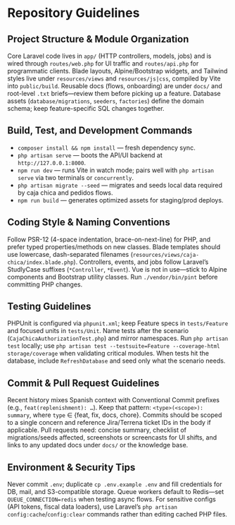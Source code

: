 # Repository Guidelines

## Project Structure & Module Organization
Core Laravel code lives in `app/` (HTTP controllers, models, jobs) and is wired through `routes/web.php` for UI traffic and `routes/api.php` for programmatic clients. Blade layouts, Alpine/Bootstrap widgets, and Tailwind styles live under `resources/views` and `resources/js|css`, compiled by Vite into `public/build`. Reusable docs (flows, onboarding) are under `docs/` and root-level `.txt` briefs—review them before picking up a feature. Database assets (`database/migrations`, `seeders`, `factories`) define the domain schema; keep feature-specific SQL changes together.

## Build, Test, and Development Commands
- `composer install && npm install` — fresh dependency sync.
- `php artisan serve` — boots the API/UI backend at `http://127.0.0.1:8000`.
- `npm run dev` — runs Vite in watch mode; pairs well with `php artisan serve` via two terminals or `concurrently`.
- `php artisan migrate --seed` — migrates and seeds local data required by caja chica and pedidos flows.
- `npm run build` — generates optimized assets for staging/prod deploys.

## Coding Style & Naming Conventions
Follow PSR-12 (4-space indentation, brace-on-next-line) for PHP, and prefer typed properties/methods on new classes. Blade templates should use lowercase, dash-separated filenames (`resources/views/caja-chica/index.blade.php`). Controllers, events, and jobs follow Laravel’s StudlyCase suffixes (`*Controller`, `*Event`). Vue is not in use—stick to Alpine components and Bootstrap utility classes. Run `./vendor/bin/pint` before committing PHP changes.

## Testing Guidelines
PHPUnit is configured via `phpunit.xml`; keep Feature specs in `tests/Feature` and focused units in `tests/Unit`. Name tests after the scenario (`CajaChicaAuthorizationTest.php`) and mirror namespaces. Run `php artisan test` locally; use `php artisan test --testsuite=Feature --coverage-html storage/coverage` when validating critical modules. When tests hit the database, include `RefreshDatabase` and seed only what the scenario needs.

## Commit & Pull Request Guidelines
Recent history mixes Spanish context with Conventional Commit prefixes (e.g., `feat(replenishment): …`). Keep that pattern: `<type>(<scope>): summary`, where `type` ∈ {feat, fix, docs, chore}. Commits should be scoped to a single concern and reference Jira/Terrena ticket IDs in the body if applicable. Pull requests need: concise summary, checklist of migrations/seeds affected, screenshots or screencasts for UI shifts, and links to any updated docs under `docs/` or the knowledge base.

## Environment & Security Tips
Never commit `.env`; duplicate `cp .env.example .env` and fill credentials for DB, mail, and S3-compatible storage. Queue workers default to Redis—set `QUEUE_CONNECTION=redis` when testing async flows. For sensitive configs (API tokens, fiscal data loaders), use Laravel’s `php artisan config:cache`/`config:clear` commands rather than editing cached PHP files.
